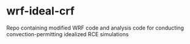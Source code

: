 # wrf-ideal-crf
Repo containing modified WRF code and analysis code for conducting convection-permitting idealized RCE simulations
